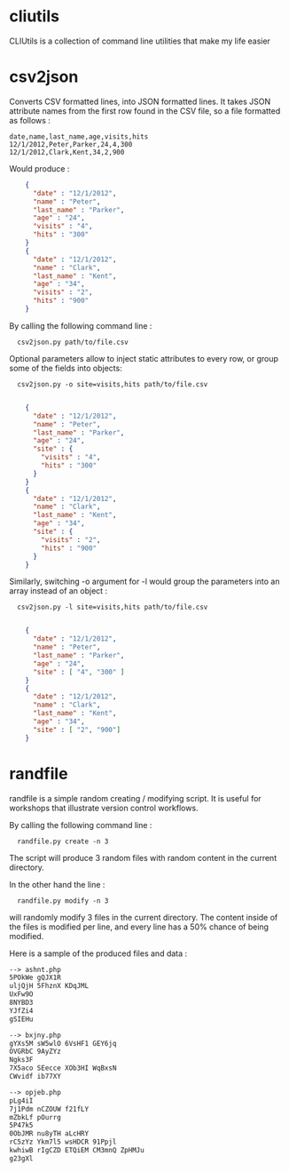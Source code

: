 cliutils
========

CLIUtils is a collection of command line utilities that make my life easier

csv2json
========

Converts CSV formatted lines, into JSON formatted lines. It takes JSON attribute names 
from the first row found in the CSV file, so a file formatted as follows :

    date,name,last_name,age,visits,hits
    12/1/2012,Peter,Parker,24,4,300
    12/1/2012,Clark,Kent,34,2,900

Would produce :
```json
    { 
      "date" : "12/1/2012", 
      "name" : "Peter", 
      "last_name" : "Parker",
      "age" : "24",
      "visits" : "4",
      "hits" : "300"
    }
    { 
      "date" : "12/1/2012", 
      "name" : "Clark", 
      "last_name" : "Kent",
      "age" : "34",
      "visits" : "2",
      "hits" : "900"
    }
```

By calling the following command line : 
```cli
  csv2json.py path/to/file.csv
```

Optional parameters allow to inject static attributes to every row, or group some of the fields
into objects: 
```cli
  csv2json.py -o site=visits,hits path/to/file.csv
```

```json

    { 
      "date" : "12/1/2012", 
      "name" : "Peter", 
      "last_name" : "Parker",
      "age" : "24",
      "site" : {
        "visits" : "4",
        "hits" : "300"
      }
    }
    { 
      "date" : "12/1/2012", 
      "name" : "Clark", 
      "last_name" : "Kent",
      "age" : "34",
      "site" : {
        "visits" : "2",
        "hits" : "900"
      }
    }
```
Similarly, switching -o argument for -l would group the parameters into an array instead of an object :
```cli
  csv2json.py -l site=visits,hits path/to/file.csv
```
```json

    { 
      "date" : "12/1/2012", 
      "name" : "Peter", 
      "last_name" : "Parker",
      "age" : "24",
      "site" : [ "4", "300" ]
    }
    { 
      "date" : "12/1/2012", 
      "name" : "Clark", 
      "last_name" : "Kent",
      "age" : "34",
      "site" : [ "2", "900"]
    }
```

randfile
========

randfile is a simple random creating / modifying script. It is useful for workshops
that illustrate version control workflows.

By calling the following command line : 
```cli
  randfile.py create -n 3
```

The script will produce 3 random files with random content in the current directory.

In the other hand the line :
```cli
  randfile.py modify -n 3
```

will randomly modify 3 files in the current directory. The content inside of the files is
modified per line, and every line has a 50% chance of being modified.

Here is a sample of the produced files and data : 

```txt
--> ashnt.php
5POkWe gQJX1R
uljQjH 5FhznX KDqJML
UxFw9O
8NYBD3
YJfZi4
gSIEHu

--> bxjny.php
gYXs5M sW5wlO 6VsHF1 GEY6jq
OVGRbC 9AyZYz
Ngks3F
7X5aco SEecce XOb3HI WqBxsN
CWvidf ib77XY

--> opjeb.php
pLg4iI
7j1Pdm nCZOUW f21fLY
mZbkLf pOurrg
5P47k5
0ObJMR nu8yTH aLcHRY
rC5zYz Ykm7l5 wsHDCR 91Ppjl
kwhiwB rIgCZD ETQiEM CM3mnQ ZpHMJu
g23gXl

```

